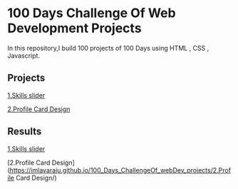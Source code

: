 # 100 Days Challenge Of Web Development Projects
In this repository,I build 100 projects of 100 Days using HTML , CSS , Javascript.

## Projects
[1.Skills slider](https://github.com/imlavaraju/100_Days_ChallengeOf_webDev_projects/tree/main/1.Skills_slider)

[2.Profile Card Design](https://github.com/imlavaraju/100_Days_ChallengeOf_webDev_projects/tree/main/2.Profile%20Card%20Design)


## Results
[1.Skills slider](https://imlavaraju.github.io/100_Days_ChallengeOf_webDev_projects/1.Skills_slider/)

[2.Profile Card Design](https://imlavaraju.github.io/100_Days_ChallengeOf_webDev_projects/2.Profile Card Design/)
